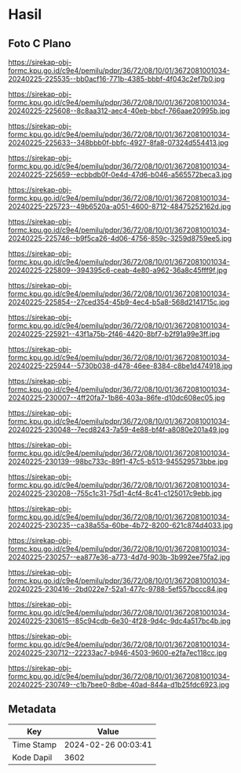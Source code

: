 # Hasil

## Foto C Plano

https://sirekap-obj-formc.kpu.go.id/c9e4/pemilu/pdpr/36/72/08/10/01/3672081001034-20240225-225535--bb0acf16-771b-4385-bbbf-4f043c2ef7b0.jpg

https://sirekap-obj-formc.kpu.go.id/c9e4/pemilu/pdpr/36/72/08/10/01/3672081001034-20240225-225608--8c8aa312-aec4-40eb-bbcf-766aae20995b.jpg

https://sirekap-obj-formc.kpu.go.id/c9e4/pemilu/pdpr/36/72/08/10/01/3672081001034-20240225-225633--348bbb0f-bbfc-4927-8fa8-07324d554413.jpg

https://sirekap-obj-formc.kpu.go.id/c9e4/pemilu/pdpr/36/72/08/10/01/3672081001034-20240225-225659--ecbbdb0f-0e4d-47d6-b046-a565572beca3.jpg

https://sirekap-obj-formc.kpu.go.id/c9e4/pemilu/pdpr/36/72/08/10/01/3672081001034-20240225-225723--49b6520a-a051-4600-8712-48475252162d.jpg

https://sirekap-obj-formc.kpu.go.id/c9e4/pemilu/pdpr/36/72/08/10/01/3672081001034-20240225-225746--b9f5ca26-4d06-4756-859c-3259d8759ee5.jpg

https://sirekap-obj-formc.kpu.go.id/c9e4/pemilu/pdpr/36/72/08/10/01/3672081001034-20240225-225809--394395c6-ceab-4e80-a962-36a8c45fff9f.jpg

https://sirekap-obj-formc.kpu.go.id/c9e4/pemilu/pdpr/36/72/08/10/01/3672081001034-20240225-225854--27ced354-45b9-4ec4-b5a8-568d2141715c.jpg

https://sirekap-obj-formc.kpu.go.id/c9e4/pemilu/pdpr/36/72/08/10/01/3672081001034-20240225-225921--43f1a75b-2f46-4420-8bf7-b2f91a99e3ff.jpg

https://sirekap-obj-formc.kpu.go.id/c9e4/pemilu/pdpr/36/72/08/10/01/3672081001034-20240225-225944--5730b038-d478-46ee-8384-c8be1d474918.jpg

https://sirekap-obj-formc.kpu.go.id/c9e4/pemilu/pdpr/36/72/08/10/01/3672081001034-20240225-230007--4ff20fa7-1b86-403a-86fe-d10dc608ec05.jpg

https://sirekap-obj-formc.kpu.go.id/c9e4/pemilu/pdpr/36/72/08/10/01/3672081001034-20240225-230048--7ecd8243-7a59-4e88-bf4f-a8080e201a49.jpg

https://sirekap-obj-formc.kpu.go.id/c9e4/pemilu/pdpr/36/72/08/10/01/3672081001034-20240225-230139--98bc733c-89f1-47c5-b513-945529573bbe.jpg

https://sirekap-obj-formc.kpu.go.id/c9e4/pemilu/pdpr/36/72/08/10/01/3672081001034-20240225-230208--755c1c31-75d1-4cf4-8c41-c125017c9ebb.jpg

https://sirekap-obj-formc.kpu.go.id/c9e4/pemilu/pdpr/36/72/08/10/01/3672081001034-20240225-230235--ca38a55a-60be-4b72-8200-621c874d4033.jpg

https://sirekap-obj-formc.kpu.go.id/c9e4/pemilu/pdpr/36/72/08/10/01/3672081001034-20240225-230257--ea877e36-a773-4d7d-903b-3b992ee75fa2.jpg

https://sirekap-obj-formc.kpu.go.id/c9e4/pemilu/pdpr/36/72/08/10/01/3672081001034-20240225-230416--2bd022e7-52a1-477c-9788-5ef557bccc84.jpg

https://sirekap-obj-formc.kpu.go.id/c9e4/pemilu/pdpr/36/72/08/10/01/3672081001034-20240225-230615--85c94cdb-6e30-4f28-9d4c-9dc4a517bc4b.jpg

https://sirekap-obj-formc.kpu.go.id/c9e4/pemilu/pdpr/36/72/08/10/01/3672081001034-20240225-230712--22233ac7-b946-4503-9600-e2fa7ec118cc.jpg

https://sirekap-obj-formc.kpu.go.id/c9e4/pemilu/pdpr/36/72/08/10/01/3672081001034-20240225-230749--c1b7bee0-8dbe-40ad-844a-d1b25fdc6923.jpg


## Metadata

| Key        | Value               |
| ---------- | ------------------- |
| Time Stamp | 2024-02-26 00:03:41 |
| Kode Dapil | 3602                |



